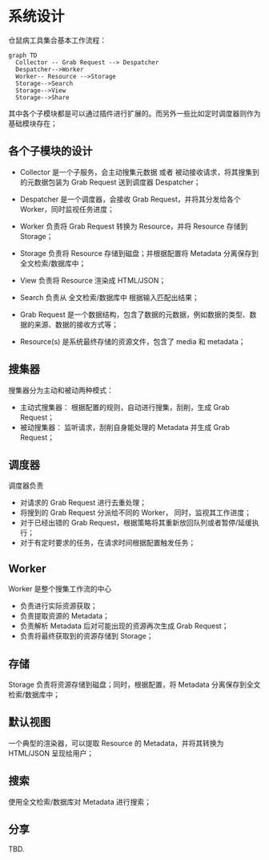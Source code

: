 # 系统设计

仓鼠病工具集合基本工作流程：

```mermaid
graph TD
  Collector -- Grab Request --> Despatcher
  Despatcher-->Worker
  Worker-- Resource -->Storage
  Storage-->Search
  Storage-->View
  Storage-->Share
```

其中各个子模块都是可以通过插件进行扩展的。而另外一些比如定时调度器则作为基础模块存在；

## 各个子模块的设计

* Collector 是一个子服务，会主动搜集元数据 或者 被动接收请求，将其搜集到的元数据包装为 Grab Request 送到调度器 Despatcher；
* Despatcher 是一个调度器，会接收 Grab Request，并将其分发给各个 Worker，同时监视任务进度；
* Worker 负责将 Grab Request 转换为 Resource，并将 Resource 存储到 Storage；
* Storage 负责将 Resource 存储到磁盘；并根据配置将 Metadata 分离保存到全文检索/数据库中；
* View 负责将 Resource 渲染成 HTML/JSON；
* Search 负责从 全文检索/数据库中 根据输入匹配出结果；

* Grab Request 是一个数据结构，包含了数据的元数据，例如数据的类型、数据的来源、数据的接收方式等；
* Resource(s) 是系统最终存储的资源文件，包含了 media 和 metadata；

## 搜集器

搜集器分为主动和被动两种模式：

* 主动式搜集器： 根据配置的规则，自动进行搜集，刮削，生成 Grab Request；
* 被动搜集器： 监听请求，刮削自身能处理的 Metadata 并生成 Grab Request；

## 调度器

调度器负责

* 对请求的 Grab Request 进行去重处理；
* 将搜到的 Grab Request 分派给不同的 Worker， 同时，监视其工作进度；
* 对于已经出错的 Grab Request，根据策略将其重新放回队列或者暂停/延缓执行；
* 对于有定时要求的任务，在请求时间根据配置触发任务；

## Worker

Worker 是整个搜集工作流的中心

* 负责进行实际资源获取；
* 负责提取资源的 Metadata；
* 负责解析 Metadata 后对可能出现的资源再次生成 Grab Request；
* 负责将最终获取到的资源存储到 Storage；

## 存储

Storage 负责将资源存储到磁盘；同时，根据配置，将 Metadata 分离保存到全文检索/数据库中；

## 默认视图

一个典型的渲染器，可以提取 Resource 的 Metadata，并将其转换为 HTML/JSON 呈现给用户；

## 搜索

使用全文检索/数据库对 Metadata 进行搜索；

## 分享

TBD.
